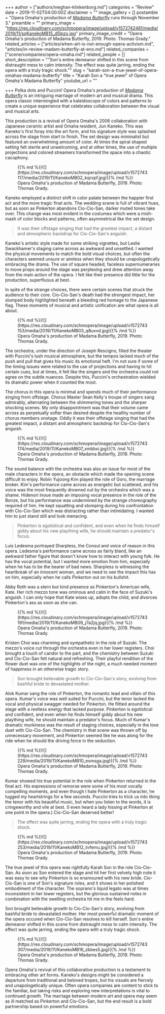 +++
author = ["authors/meghan-klinkenborg.md"]
categories = "Review"
date = 2019-11-02T04:00:00Z
disclaimer = ""
image_gallery = []
postamble = "Opera Omaha's production of [_Madama Butterfly_](https://www.operaomaha.org/season-tickets/current-season/2020/madama-butterfly) runs through November 3."
preamble = ""
primary_image = "https://res.cloudinary.com/schmopera/image/upload/v1572742481/media/2019/11/sqKanekoMB15_d5lpzx.jpg"
primary_image_credit = "Opera Omaha's production of Madama Butterfly, 2019. Photo: Thomas Grady."
related_articles = ["articles/when-art-is-not-enough-opera-activism.md", "articles/in-review-madam-butterfly-at-eno.md"]
related_companies = ["scene/companies/opera-omaha.md"]
related_people = []
short_description = "\"Son's entire demeanor shifted in this scene from distraught mess to calm intensity. The effect was quite jarring, ending the opera with a truly tragic shock.\""
slug = "karah-son-a-true-jewel-of-opera-omahas-madama-butterfly"
title = "Karah Son a \"true jewel\" of Opera Omaha's Madama Butterfly"
youtube_url = ""

+++
Polka dots and Puccini! Opera Omaha's production of [_Madama Butterfly_](https://www.operaomaha.org/season-tickets/current-season/2020/madama-butterfly) is an intriguing marriage of modern art and musical drama. This opera classic intermingled with a kaleidoscope of colors and patterns to create a unique experience that celebrates collaboration between the visual and musical arts.

This production is a revival of Opera Omaha's 2006 collaboration with Japanese ceramic artist and Omaha resident, Jun Kaneko. This was Kaneko's first foray into the art form, and his signature style was splashed across the stage from start to finish. The set design was minimalist but featured an overwhelming amount of color. At times the spiral shaped setting felt sterile and unwelcoming, and at other times, the use of multiple projections and colored streamers transformed the space into a chaotic cacophony.

<figure data-type="image">{{% md %}}![](https://res.cloudinary.com/schmopera/image/upload/v1572743117/media/2019/11/KanekoMB02_kqrxpf.jpg){{% /md %}}

<figcaption>Opera Omaha's production of Madama Butterfly, 2019. Photo: Thomas Grady.</figcaption>

</figure>

Kaneko employed a distinct shift in color palate between the happier first act and the more tragic final acts. The wedding scene is full of vibrant hues, but as soon as Pinkerton abandons Cio-Cio-San, darker muted tones take over. This change was most evident in the costumes which were a mish-mash of color blocks and patterns, often asymmetrical like the set design.

> It was their offstage singing that had the greatest impact, a distant and atmospheric backdrop for Cio-Cio-San's anguish.

Kaneko's artistic style made for some striking vignettes, but Leslie Swackhamer's staging came across as awkward and unsettled. I wanted the physical movements to match the bold visual choices, but often the characters seemed unsure or aimless when they should be unapologetically embracing the drama. The use of square headed, faceless supernumeraries to move props around the stage was perplexing and drew attention away from the main action of the opera. I felt like their presence did little for the production, superfluous at best.

In spite of the strange choices, there were certain scenes that struck the audience to their core. Cio-Cio-San's death had the strongest impact, her slumped body highlighted beneath a bleeding red homage to the Japanese flag. These moments of musical and artistic unification are what opera is all about.

<figure data-type="image">{{% md %}}![](https://res.cloudinary.com/schmopera/image/upload/v1572743153/media/2019/11/KanekoMB03_q8uxvd.jpg){{% /md %}}

<figcaption>Opera Omaha's production of Madama Butterfly, 2019. Photo: Thomas Grady.</figcaption>

</figure>

The orchestra, under the direction of Joseph Rescigno, filled the theater with Puccini's lush musical atmosphere, but the tempos lacked much of the push and pull that gives his music its emotional heft. I'm not sure if some of the timing issues were related to the use of projections and having to hit certain cues, but at times, it felt like the singers and the orchestra could not agree on the subtle nuances. Despite this, Puccini's orchestration wielded its dramatic power when it counted the most.

The chorus in this opera is minimal and spends much of their performance singing from offstage. Chorus Master Sean Kelly's troupe of singers sang admirably, alternating between the shimmering tones and the sharper shocking scenes. My only disappointment was that their volume came across as perpetually softer than desired despite the healthy number of chorus members onstage. Oddly it was their offstage singing that had the greatest impact, a distant and atmospheric backdrop for Cio-Cio-San's anguish.

<figure data-type="image">{{% md %}}![](https://res.cloudinary.com/schmopera/image/upload/v1572743174/media/2019/11/KanekoMB07_xmbbxi.jpg){{% /md %}}

<figcaption>Opera Omaha's production of Madama Butterfly, 2019. Photo: Thomas Grady.</figcaption>

</figure>

The sound balance with the orchestra was also an issue for most of the male characters in the opera, an obstacle which made the opening scene difficult to enjoy. Robin Yujoong Kim played the role of Goro, the marriage broker. Kim's performance came across as energetic but scattered, and his voice was the most frequently drowned out by the orchestra which was a shame. Hidenori Inoue made an imposing vocal presence in the role of the Bonze, but his performance was undermined by the strange choreography required of him. He kept squatting and stomping during his confrontation with Cio-Cio-San which was distracting rather than intimidating. I wanted him to just stand still and look menacing.

> Pinkerton is egotistical and confident, and even when he finds himself giddy about his new plaything wife, he should maintain a predator's focus.

Luis Ledesma portrayed Sharpless, the Consul and voice of reason in this opera. Ledesma's performance came across as fairly bland, like an awkward father figure that doesn't know how to interact with young folk. He has the vocal potential, but I wanted more emotion from him, especially when he has to be the bearer of bad news. Sharpless is witnessing the heartbreak of an innocent woman, and we need to see the impact this has on him, especially when he calls Pinkerton out on his bullshit.

Abby Roth was a stern but kind presence as Pinkerton's American wife, Kate. Her rich mezzo tone was ominous and calm in the face of Suzuki's anguish. I can only hope that Kate wises up, adopts the child, and divorces Pinkerton's ass as soon as she can.

<figure data-type="image">{{% md %}}![](https://res.cloudinary.com/schmopera/image/upload/v1572743191/media/2019/11/KanekoMB09_j7a2jq.jpg){{% /md %}}

<figcaption>Opera Omaha's production of Madama Butterfly, 2019. Photo: Thomas Grady.</figcaption>

</figure>

Kristen Choi was charming and sympathetic in the role of Suzuki. The mezzo's voice cut through the orchestra even in her lower registers. Choi brought a touch of candor to the part, and the chemistry between Suzuki and Cio-Cio-San felt natural and refreshing. Their playful rendition of the flower duet was one of the highlights of the night, a much needed moment of happiness in an otherwise tragic story.

> Son brought believable growth to Cio-Cio-San's story, evolving from bashful bride to devastated mother.

Alok Kumar sang the role of Pinkerton, the romantic lead and villain of this opera. Kumar's voice was well suited for Puccini, but the tenor lacked the vocal and physical swagger needed for Pinkerton. He flitted around the stage with a restless energy that lacked purpose. Pinkerton is egotistical and confident, and even when he finds himself giddy about his new plaything wife, he should maintain a predator's focus. Much of Kumar's dramatic murkiness was the result of staging choices, especially in the love duet with Cio-Cio-San. The chemistry in that scene was thrown off by unnecessary movement, and Pinkerton seemed like he was along for the ride when he should the driving force in the seduction.

<figure data-type="image">{{% md %}}![](https://res.cloudinary.com/schmopera/image/upload/v1572743229/media/2019/11/KanekoMB10_esmsga.jpg){{% /md %}}

<figcaption>Opera Omaha's production of Madama Butterfly, 2019. Photo: Thomas Grady.</figcaption>

</figure>

Kumar showed his true potential in the role when Pinkerton returned in the final act. His expressions of remorse were some of his most vocally compelling moments, and even though I hate Pinkerton as a character, he tugged my heartstrings for a few seconds. Puccini tries to trick us into liking the tenor with his beautiful music, but when you listen to the words, it is cringeworthy and vile at best. (I even heard a lady hissing at Pinkerton at one point in the opera.) Cio-Cio-San deserved better!

> The effect was quite jarring, ending the opera with a truly tragic shock.

<figure data-type="image">{{% md %}}![](https://res.cloudinary.com/schmopera/image/upload/v1572743253/media/2019/11/KanekoMB12_tvfemu.jpg){{% /md %}}

<figcaption>Opera Omaha's production of Madama Butterfly, 2019. Photo: Thomas Grady.</figcaption>

</figure>

The true jewel of this opera was rightfully Karah Son in the role Cio-Cio-San. As soon as Son entered the stage and hit her first velvety high note it was easy to see why Pinkerton is so enamoured with his new bride. Cio-Cio-San is one of Son's signature roles, and it shows in her polished embodiment of the character. The soprano's liquid legato was at times inconsistent in her lower registers, but the glorious sustained notes in combination with the swelling orchestra hit me in the feels hard. 

Son brought believable growth to Cio-Cio-San's story, evolving from bashful bride to devastated mother. Her most powerful dramatic moment of the opera occured when Cio-Cio-San resolves to kill herself. Son's entire demeanor shifted in this scene from distraught mess to calm intensity. The effect was quite jarring, ending the opera with a truly tragic shock.

<figure data-type="image">{{% md %}}![](https://res.cloudinary.com/schmopera/image/upload/v1572743307/media/2019/11/KanekoMB16_zbbes5.jpg){{% /md %}}

<figcaption>Opera Omaha's production of Madama Butterfly, 2019. Photo: Thomas Grady.</figcaption>

</figure>

Opera Omaha's revival of this collaborative production is a testament to embracing other art forms. Kaneko's designs might be considered a departure from traditional and beloved tropes, but his visuals are fiercely and unapologetically unique. Often opera companies are content to stick to the familiar, but taking risks and exploring new interpretations is vital to continued growth. The marriage between modern art and opera may seem as ill matched as Pinkerton and Cio-Cio-San, but the end result is a bold partnership based on powerful emotions.